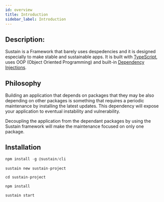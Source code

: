 ```yaml
---
id: overview
title: Introduction
sidebar_label: Introduction
---
```




## Description:

Sustain is a Framework that barely uses despedencies and it is designed especially to make stable and sustainable apps. It is built with [TypeScript](https://www.typescriptlang.org/), uses OOP (Object Oriented Programming) and built-in [Dependency Injections](https://en.wikipedia.org/wiki/Dependency_injection). 

## Philosophy

Building an application that depends on packages that they may be also depending on other packages is something that requires a periodic maintenance by installing the latest updates. This dependency will expose your application to eventual instability and vulnerability.

Decoupling the application from the dependant packages by using the Sustain framework will make the maintenance focused on only one package.




## Installation

```haskell
npm install -g @sustain/cli
 
sustain new sustain-project

cd sustain-project

npm install

sustain start
```